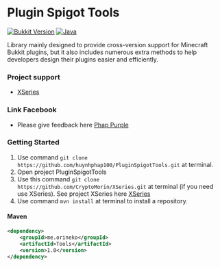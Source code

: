 # Plugin Spigot Tools
[![Bukkit Version](https://img.shields.io/badge/bukkit-1.19.1-dark_green.svg)](https://shields.io/)
[![Java](https://img.shields.io/badge/java-8-dark_green.svg)](https://shields.io/)

Library mainly designed to provide cross-version support for Minecraft Bukkit plugins,
but it also includes numerous extra methods to help developers design their plugins easier and efficiently.

### Project support

- [XSeries](https://github.com/CryptoMorin/XSeries)

### Link Facebook

- Please give feedback here [Phap Purple](https://www.facebook.com/PhapPurple)

### Getting Started

1. Use command ```git clone https://github.com/huynhphap100/PluginSpigotTools.git``` at terminal.
2. Open project PluginSpigotTools
3. Use this command ```git clone https://github.com/CryptoMorin/XSeries.git``` at terminal (if you need use XSeries). See project XSeries here [XSeries](https://github.com/CryptoMorin/XSeries)
4. Use command `mvn install` at terminal to install a repository.

#### Maven
```xml
<dependency>
    <groupId>me.orineko</groupId>
    <artifactId>Tools</artifactId>
    <version>1.0</version>
</dependency>
```
